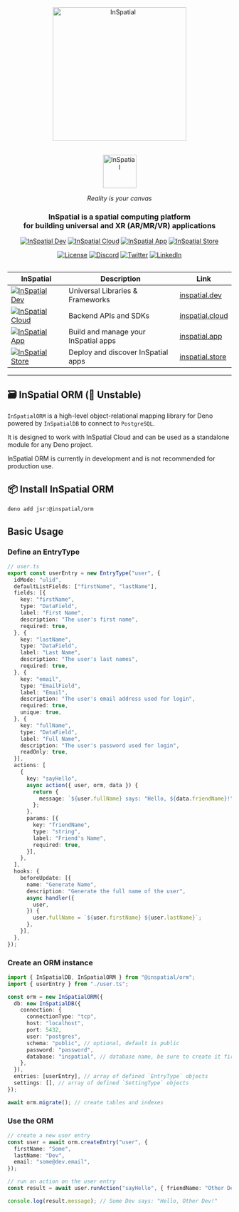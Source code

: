 <div align="center">
    <picture>
        <source media="(prefers-color-scheme: dark)" srcset="https://inspatial-storage.s3.eu-west-2.amazonaws.com/media/icon-brutal-light.svg">
        <source media="(prefers-color-scheme: light)" srcset="https://inspatial-storage.s3.eu-west-2.amazonaws.com/media/icon-brutal-dark.svg">
        <img src="https://inspatial-storage.s3.eu-west-2.amazonaws.com/media/icon-brutal-dark.svg" alt="InSpatial" width="300">
    </picture>

<br>
   <br>

<p align="center">
    <picture>
        <source media="(prefers-color-scheme: dark)" srcset="https://inspatial-storage.s3.eu-west-2.amazonaws.com/media/logo-light.svg">
        <source media="(prefers-color-scheme: light)" srcset="https://inspatial-storage.s3.eu-west-2.amazonaws.com/media/logo-dark.svg">
        <img src="https://inspatial-storage.s3.eu-west-2.amazonaws.com/media/logo-dark.svg" height="75" alt="InSpatial">
    </picture>
</p>

_Reality is your canvas_

<h3 align="center">
  InSpatial is a spatial computing platform <br> for building universal and XR (AR/MR/VR) applications
</h3>

[![InSpatial Dev](https://inspatial-storage.s3.eu-west-2.amazonaws.com/media/dev-badge.svg)](https://www.inspatial.dev)
[![InSpatial Cloud](https://inspatial-storage.s3.eu-west-2.amazonaws.com/media/cloud-badge.svg)](https://www.inspatial.cloud)
[![InSpatial App](https://inspatial-storage.s3.eu-west-2.amazonaws.com/media/app-badge.svg)](https://www.inspatial.app)
[![InSpatial Store](https://inspatial-storage.s3.eu-west-2.amazonaws.com/media/store-badge.svg)](https://www.inspatial.store)

[![License](https://img.shields.io/badge/license-Apache%202.0-blue.svg)](https://opensource.org/licenses/Apache-2.0)
[![Discord](https://img.shields.io/badge/discord-join_us-5a66f6.svg?style=flat-square)](https://discord.gg/inspatiallabs)
[![Twitter](https://img.shields.io/badge/twitter-follow_us-1d9bf0.svg?style=flat-square)](https://twitter.com/inspatiallabs)
[![LinkedIn](https://img.shields.io/badge/linkedin-connect_with_us-0a66c2.svg?style=flat-square)](https://www.linkedin.com/company/inspatiallabs)

</div>

## 

<div align="center">

| InSpatial                                                                                                                     | Description                          | Link                                           |
| ----------------------------------------------------------------------------------------------------------------------------- | ------------------------------------ | ---------------------------------------------- |
| [![InSpatial Dev](https://inspatial-storage.s3.eu-west-2.amazonaws.com/media/dev-badge.svg)](https://www.inspatial.dev)       | Universal Libraries & Frameworks     | [inspatial.dev](https://www.inspatial.dev)     |
| [![InSpatial Cloud](https://inspatial-storage.s3.eu-west-2.amazonaws.com/media/cloud-badge.svg)](https://www.inspatial.cloud) | Backend APIs and SDKs                | [inspatial.cloud](https://www.inspatial.cloud) |
| [![InSpatial App](https://inspatial-storage.s3.eu-west-2.amazonaws.com/media/app-badge.svg)](https://www.inspatial.app)       | Build and manage your InSpatial apps | [inspatial.app](https://www.inspatial.app)     |
| [![InSpatial Store](https://inspatial-storage.s3.eu-west-2.amazonaws.com/media/store-badge.svg)](https://www.inspatial.store) | Deploy and discover InSpatial apps   | [inspatial.store](https://www.inspatial.store) |

</div>

---

## 🗃 InSpatial ORM (🔴 Unstable)

`InSpatialORM` is a high-level object-relational mapping library for Deno
powered by `InSpatialDB` to connect to `PostgreSQL`.

It is designed to work with InSpatial Cloud and can be used as a standalone
module for any Deno project.

InSpatial ORM is currently in development and is not recommended for production
use.

## 📦 Install InSpatial ORM

```bash
deno add jsr:@inspatial/orm
```

## Basic Usage

### Define an EntryType

```ts
// user.ts
export const userEntry = new EntryType("user", {
  idMode: "ulid",
  defaultListFields: ["firstName", "lastName"],
  fields: [{
    key: "firstName",
    type: "DataField",
    label: "First Name",
    description: "The user's first name",
    required: true,
  }, {
    key: "lastName",
    type: "DataField",
    label: "Last Name",
    description: "The user's last names",
    required: true,
  }, {
    key: "email",
    type: "EmailField",
    label: "Email",
    description: "The user's email address used for login",
    required: true,
    unique: true,
  }, {
    key: "fullName",
    type: "DataField",
    label: "Full Name",
    description: "The user's password used for login",
    readOnly: true,
  }],
  actions: [
    {
      key: "sayHello",
      async action({ user, orm, data }) {
        return {
          message: `${user.fullName} says: "Hello, ${data.friendName}!"`,
        };
      },
      params: [{
        key: "friendName",
        type: "string",
        label: "Friend's Name",
        required: true,
      }],
    },
  ],
  hooks: {
    beforeUpdate: [{
      name: "Generate Name",
      description: "Generate the full name of the user",
      async handler({
        user,
      }) {
        user.fullName = `${user.firstName} ${user.lastName}`;
      },
    }],
  },
});
```

### Create an ORM instance

```ts
import { InSpatialDB, InSpatialORM } from "@inspatial/orm";
import { userEntry } from "./user.ts";

const orm = new InSpatialORM({
  db: new InSpatialDB({
    connection: {
      connectionType: "tcp",
      host: "localhost",
      port: 5432,
      user: "postgres",
      schema: "public", // optional, default is public
      password: "password",
      database: "inspatial", // database name, be sure to create it first with postgres `createdb <database>`
    },
  }),
  entries: [userEntry], // array of defined `EntryType` objects
  settings: [], // array of defined `SettingType` objects
});

await orm.migrate(); // create tables and indexes
```

### Use the ORM

```ts
// create a new user entry
const user = await orm.createEntry("user", {
  firstName: "Some",
  lastName: "Dev",
  email: "some@dev.email",
});

// run an action on the user entry
const result = await user.runAction("sayHello", { friendName: "Other Dev" });

console.log(result.message); // Some Dev says: "Hello, Other Dev!"
```
